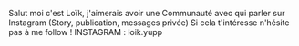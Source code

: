 Salut moi c'est Loïk, j'aimerais avoir une
Communauté avec qui parler sur Instagram
(Story, publication, messages privée)
Si cela t'intéresse n'hésite pas à me follow !
INSTAGRAM : loik.yupp
